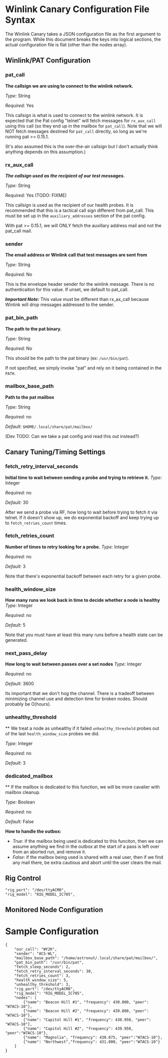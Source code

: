 # Winlink Canary Configuration File Syntax

The Winlink Canary takes a JSON configuration file as the first argument to the program. While this document breaks the keys into logical sections, the actual configuration file is flat (other than the nodes array).

## Winlink/PAT Configuration
### pat_call
**The callsign we are using to connect to the winlink network.**

_Type:_ String

_Required:_ Yes

This callsign is what is used to connect to the winlink network. It is expected that the Pat config "telnet" will fetch messages for `rx_aux_call` using this call (so they end up in the mailbox for `pat_call`). Note that we will NOT fetch messages destined for `pat_call` directly, so long as
we're running pat >= 0.15.1.
 
(It's also assumed this is the over-the-air callsign but I don't actually think anything depends on this assumption.)

### rx_aux_call
***The callsign used as the recipient of our test messages.***

_Type:_ String

_Required:_ Yes (TODO: FIXME)

This callsign is used as the recipient of our health probes. It is recommended that this is a tactical call sign different from pat_call. This must be set up in the `auxiliary_addresses` section of the pat config.

With pat >= 0.15.1, we will ONLY fetch the auxillary address mail and not the pat_call mail.


### sender
**The email address or Winlink call that test messages are sent from**

_Type:_ String

_Required:_ No

This is the envelope header sender for the winlink message. There is no authenticaiton for this value. If unset, we default to pat_call.

**_Important Note:_** This value must be different than rx_ax_call because Winlink will drop messages addressed to the sender. 

### pat_bin_path
**The path to the pat binary.**

_Type:_ String

_Required:_ No

This should be the path to the pat binary (ex: `/usr/bin/pat`). 

If not specified, we simply invoke "pat" and rely on it being contained in the `PATH`.

### mailbox_base_path
**Path to the pat mailbox**

_Type:_ String

_Required:_ no

_Default:_ `$HOME/.local/share/pat/mailbox/`

(Dev TODO: Can we take a pat config and read this out instead?)

## Canary Tuning/Timing Settings
### fetch_retry_interval_seconds
**Initial time to wait between sending a probe and trying to retrieve it.**
_Type:_ Integer

_Required:_ no

_Default:_ 30

After we send a probe via RF, how long to wait before trying to fetch it via telnet. If it doesn't show up, we do exponential backoff and keep trying up to `fetch_retries_count` times.

### fetch_retries_count
**Number of times to retry looking for a probe.**
_Type:_ Integer

_Required:_ no

_Default:_ 3

Note that there's exponential backoff between each retry for a given probe.

### health_window_size
**How many runs we look back in time to decide whether a node is healthy**
_Type:_ Integer

_Required:_ no

_Default:_ 5

Note that you must have at least this many runs before a health state can be generated.


### next_pass_delay
**How long to wait between passes over a set nodes**
_Type:_ Integer

_Required:_ no

_Default:_ 3600

Its important that we don't hog the channel.  There is a tradeoff between minimizing channel use and detection time for broken nodes.  Should probably be O(hours).


### unhealthy_threshold
** We treat a node as unhealthy if it failed `unhealthy_threshold` probes out of the last `health_window_size` probes we did.

_Type:_ Integer

_Required:_ no

_Default:_ 3


### dedicated_mailbox
** If the mailbox is dedicated to this function, we will be more cavalier with mailbox cleanup.

_Type:_ Boolean

_Required:_ no

_Default:_ False

__How to handle the outbox:__
  - _True_: if the mailbox being used is dedicated to this funciton, then we can
    assume anything we find in the outbox at the start of a pass is left over
    from an aborted run, and remove it.
  - _False_: if the mailbox being used is shared with a real user, then if we find
    any mail there, be extra cautious and abort until the user clears the mail.


## Rig Control
    "rig_port": "/dev/ttyACM0",
    "rig_model": "RIG_MODEL_IC705",


## Monitored Node Configuration

# Sample Configuration
```
{
    "our_call": "WY2K",
    "sender": "ACS-WL",
    "mailbox_base_path": "/home/astronut/.local/share/pat/mailbox/",
    "pat_bin_path": "/usr/bin/pat",
    "fetch_sleep_seconds": 2,
    "fetch_retry_interval_seconds": 30,
    "fetch_retries_count": 3,
    "health_window_size": 5,
    "unhealthy_threshold": 3,
    "rig_port": "/dev/ttyACM0",
    "rig_model": "RIG_MODEL_IC705",
    "nodes": [
        {"name": "Beacon Hill #1", "frequency": 430.800, "peer": "W7ACS-10"},
        {"name": "Beacon Hill #2", "frequency": 439.800, "peer": "W7ACS-10"},
        {"name": "Capitol Hill #1", "frequency": 430.950, "peer": "W7ACS-10"},
        {"name": "Capitol Hill #2", "frequency": 439.950, "peer":"W7ACS-10"},
        {"name": "Magnolia", "frequency": 430.875, "peer":"W7ACS-10"},
        {"name": "Northwest","frequency": 431.000, "peer":"W7ACS-10"}
    ]
}
```

